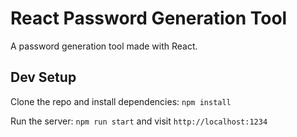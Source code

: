 # React Password Generation Tool

A password generation tool made with React.

## Dev Setup

Clone the repo and install dependencies: `npm install`

Run the server: `npm run start` and visit `http://localhost:1234`
